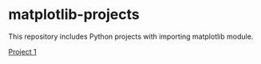 # matplotlib-projects

This repository includes Python projects with importing matplotlib module.

[Project 1](https://github.com/Kucukcollu/matplotlib-projects/tree/master/pilot)
